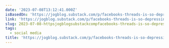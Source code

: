 ```yaml
---
date: '2023-07-08T13:12:41.000Z'
isBasedOn: 'https://jogblog.substack.com/p/facebooks-threads-is-so-depressing'
link: 'https://jogblog.substack.com/p/facebooks-threads-is-so-depressing'
slug: 2023-07-08-httpsjogblogsubstackcompfacebooks-threads-is-so-depressing
tags:
  - social media
title: 'https://jogblog.substack.com/p/facebooks-threads-is-so-depressing'
---
```


